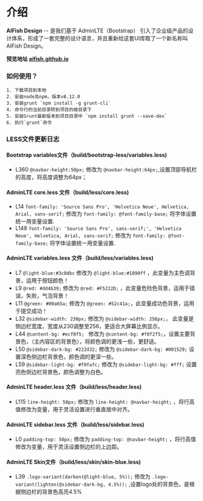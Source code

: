 介绍
============

**AIFish Design** -- 是我们基于 AdminLTE（Bootstrap） 引入了企业级产品的设计体系，形成了一套完整的设计语言，并且重新给这套UI库取了一个新名称叫 AIFish Design。

**预览地址 [aifish.github.io](https://aifish.github.io)**

### 如何使用？
	1. 下载项目到本地
	2. 安装node及npm，版本v8.12.0
	3. 安装grunt `npm install -g grunt-cli`
	4. 命令行的当前目录转到项目的根目录下
	5. 安装Grunt最新版本到项目目录中 `npm install grunt --save-dev`
	6. 执行`grunt`命令


### LESS文件更新日志

#### Bootstrap variables文件（build/bootstrap-less/variables.less)
 * L360 `@navbar-height:50px;` 修改为 `@navbar-height:64px;`,设置顶部导航栏的高度，将高度调整为64px；


#### AdminLTE core.less 文件（build/less/core.less)
 * L14 `font-family: 'Source Sans Pro', 'Helvetica Neue', Helvetica, Arial, sans-serif;` 修改为 `font-family: @font-family-base;`  将字体设置统一用变量设置.
 * L148 `font-family: 'Source Sans Pro', sans-serif;', 'Helvetica Neue', Helvetica, Arial, sans-serif;` 修改为 `font-family: @font-family-base;`  将字体设置统一用变量设置.


#### AdminLTE variables.less 文件（build/less/variables.less)
 * L7 `@light-blue:#3c8dbc`  修改为  `@light-blue:#1890ff` ，此变量为主色调背景，运用于按钮颜色！
 * L9 `@red: #dd4b39;` 修改为 `@red: #F5222D;`  ，此变量危险色背景，运用于错误，失败，气泡背景！
 * L11 `@green: #00a65a;` 修改为 `@green: #52c41a;`，此变量成功色背景，运用于提交成功！
 * L32 `@sidebar-width: 230px;` 修改为 `@sidebar-width: 256px;`， 此变量是侧边栏宽度，宽度从230调整至256，更适合大屏幕比例显示。
 * L44 `@content-bg: #ecf0f5; ` 修改为 `@content-bg: #f0f2f5;`，设置主要背景色，（主内容区的背景色），将颜色调的更浅一些，更舒适。
 * L50 `@sidebar-dark-bg: #222d32;` 修改为 `@sidebar-dark-bg: #001529;` 设置深色侧边栏背景色，颜色调的更深一些。
 * L59 `@sidebar-light-bg: #f9fafc;` 修改为 `@sidebar-light-bg: #fff;` 设置亮色侧边栏背景色，颜色调整为白色。


#### AdminLTE header.less 文件（build/less/header.less)
 * L115 `line-height: 50px;` 修改为 `line-height: @navbar-height;` ，将行高值修改为变量，用于灵活设置进行垂直居中对齐。

#### AdminLTE sidebar.less 文件（build/less/sidebar.less)
 * L0 `padding-top: 50px;` 修改为 `padding-top: @navbar-height;` ，将行高值修改为变量，用于灵活设置侧边栏的上边距。


#### AdminLTE Skin文件（build/less/skin/skin-blue.less)
 * L39 `.logo-variant(darken(@light-blue, 5%));` 修改为 `.logo-variant(lighten(@sidebar-dark-bg, 4.5%));` ,设置logo处的背景色，是根据侧边栏的背景色高亮4.5%

